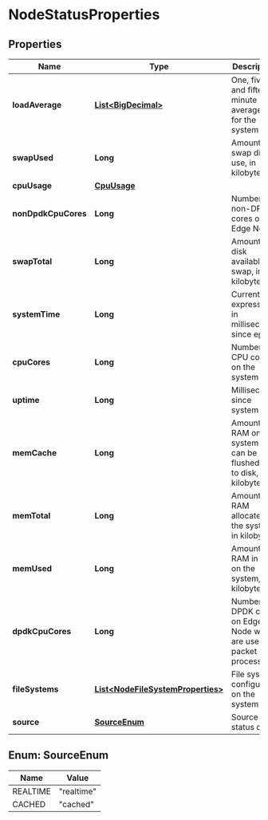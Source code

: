 # NodeStatusProperties

## Properties
Name | Type | Description | Notes
------------ | ------------- | ------------- | -------------
**loadAverage** | [**List&lt;BigDecimal&gt;**](BigDecimal.md) | One, five, and fifteen minute load averages for the system |  [optional]
**swapUsed** | **Long** | Amount of swap disk in use, in kilobytes |  [optional]
**cpuUsage** | [**CpuUsage**](CpuUsage.md) |  |  [optional]
**nonDpdkCpuCores** | **Long** | Number of non-DPDK cores on Edge Node. |  [optional]
**swapTotal** | **Long** | Amount of disk available for swap, in kilobytes |  [optional]
**systemTime** | **Long** | Current time expressed in milliseconds since epoch |  [optional]
**cpuCores** | **Long** | Number of CPU cores on the system |  [optional]
**uptime** | **Long** | Milliseconds since system start |  [optional]
**memCache** | **Long** | Amount of RAM on the system that can be flushed out to disk, in kilobytes |  [optional]
**memTotal** | **Long** | Amount of RAM allocated to the system, in kilobytes |  [optional]
**memUsed** | **Long** | Amount of RAM in use on the system, in kilobytes |  [optional]
**dpdkCpuCores** | **Long** | Number of DPDK cores on Edge Node which are used for packet IO processing. |  [optional]
**fileSystems** | [**List&lt;NodeFileSystemProperties&gt;**](NodeFileSystemProperties.md) | File systems configured on the system |  [optional]
**source** | [**SourceEnum**](#SourceEnum) | Source of status data. |  [optional]

<a name="SourceEnum"></a>
## Enum: SourceEnum
Name | Value
---- | -----
REALTIME | &quot;realtime&quot;
CACHED | &quot;cached&quot;
